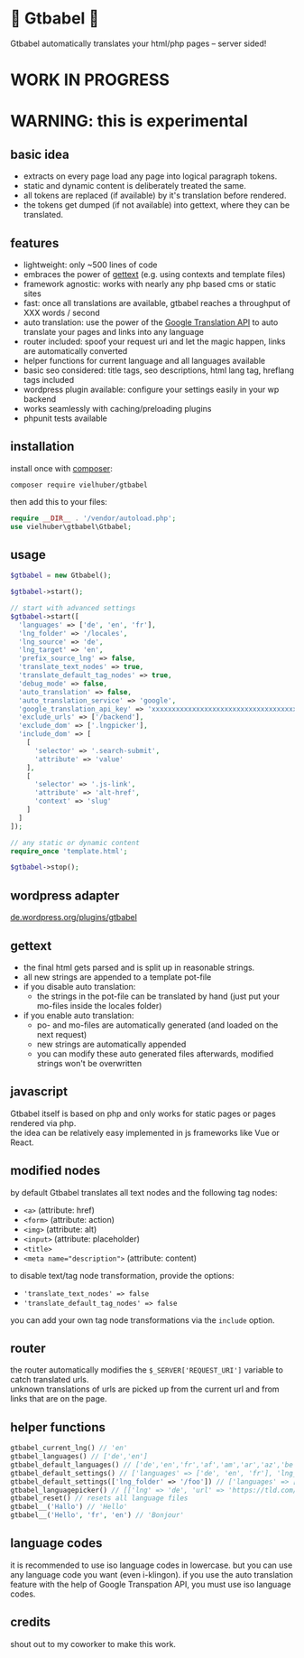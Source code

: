 # 🦜 Gtbabel 🦜

Gtbabel automatically translates your html/php pages – server sided!

# WORK IN PROGRESS

# WARNING: this is experimental

## basic idea

- extracts on every page load any page into logical paragraph tokens.
- static and dynamic content is deliberately treated the same.
- all tokens are replaced (if available) by it's translation before rendered.
- the tokens get dumped (if not available) into gettext, where they can be translated.

## features

- lightweight: only ~500 lines of code
- embraces the power of [gettext](https://www.gnu.org/software/gettext/) (e.g. using contexts and template files)
- framework agnostic: works with nearly any php based cms or static sites
- fast: once all translations are available, gtbabel reaches a throughput of XXX words / second
- auto translation: use the power of the [Google Translation API](https://cloud.google.com/translate/docs) to auto translate your pages and links into any language
- router included: spoof your request uri and let the magic happen, links are automatically converted
- helper functions for current language and all languages available
- basic seo considered: title tags, seo descriptions, html lang tag, hreflang tags included
- wordpress plugin available: configure your settings easily in your wp backend
- works seamlessly with caching/preloading plugins
- phpunit tests available

## installation

install once with [composer](https://getcomposer.org/):

```
composer require vielhuber/gtbabel
```

then add this to your files:

```php
require __DIR__ . '/vendor/autoload.php';
use vielhuber\gtbabel\Gtbabel;
```

## usage

```php
$gtbabel = new Gtbabel();

$gtbabel->start();

// start with advanced settings
$gtbabel->start([
  'languages' => ['de', 'en', 'fr'],
  'lng_folder' => '/locales',
  'lng_source' => 'de',
  'lng_target' => 'en',
  'prefix_source_lng' => false,
  'translate_text_nodes' => true,
  'translate_default_tag_nodes' => true,
  'debug_mode' => false,
  'auto_translation' => false,
  'auto_translation_service' => 'google',
  'google_translation_api_key' => 'xxxxxxxxxxxxxxxxxxxxxxxxxxxxxxxxxxxxxxx',
  'exclude_urls' => ['/backend'],
  'exclude_dom' => ['.lngpicker'],
  'include_dom' => [
    [
      'selector' => '.search-submit',
      'attribute' => 'value'
    ],
    [
      'selector' => '.js-link',
      'attribute' => 'alt-href',
      'context' => 'slug'
    ]
  ]
]);

// any static or dynamic content
require_once 'template.html';

$gtbabel->stop();
```

## wordpress adapter

[de.wordpress.org/plugins/gtbabel](https://de.wordpress.org/plugins/gtbabel/)

## gettext

- the final html gets parsed and is split up in reasonable strings.
- all new strings are appended to a template pot-file
- if you disable auto translation:
  - the strings in the pot-file can be translated by hand (just put your mo-files inside the locales folder)
- if you enable auto translation:
  - po- and mo-files are automatically generated (and loaded on the next request)
  - new strings are automatically appended
  - you can modify these auto generated files afterwards, modified strings won't be overwritten

## javascript

Gtbabel itself is based on php and only works for static pages or pages rendered via php.\
the idea can be relatively easy implemented in js frameworks like Vue or React.

## modified nodes

by default Gtbabel translates all text nodes and the following tag nodes:

- `<a>` (attribute: href)
- `<form>` (attribute: action)
- `<img>` (attribute: alt)
- `<input>` (attribute: placeholder)
- `<title>`
- `<meta name="description">` (attribute: content)

to disable text/tag node transformation, provide the options:

- `'translate_text_nodes' => false`
- `'translate_default_tag_nodes' => false`

you can add your own tag node transformations via the `include` option.

## router

the router automatically modifies the `$_SERVER['REQUEST_URI']` variable to catch translated urls.\
unknown translations of urls are picked up from the current url and from links that are on the page.

## helper functions

```php
gtbabel_current_lng() // 'en'
gtbabel_languages() // ['de','en']
gtbabel_default_languages() // ['de','en','fr','af','am','ar','az','be','bg','bn','bs','ca','ceb','co','cs','cy','da','el','eo','es','et','eu','fa','fi','fy','ga','gd','gl','gu','ha','haw','he','hi','hmn','hr','ht','hu','hy','id','ig','is','it','ja','jw','ka','kk','km','kn','ko','ku','ky','la','lb','lo','lt','lv','mg','mi','mk','ml','mn','mr','ms','mt','my','ne','nl','no','ny','pa','pl','ps','pt','ro','ru','sd','si','sk','sl','sm','sn','so','sq','sr','st','su','sv','sw','ta','te','tg','th','tl','tr','uk','ur','uz','vi','xh','yi','yo','zh-cn','zh-tw','zu']
gtbabel_default_settings() // ['languages' => ['de', 'en', 'fr'], 'lng_folder' => '/locales', ...]
gtbabel_default_settings(['lng_folder' => '/foo']) // ['languages' => ['de', 'en', 'fr'], 'lng_folder' => '/foo', ...]
gtbabel_languagepicker() // [['lng' => 'de', 'url' => 'https://tld.com/de/nudel', 'active' => true], ['lng' => 'en', 'url' => 'https://tld.com/en/noodle', 'active' => false], ...]
gtbabel_reset() // resets all language files
gtbabel__('Hallo') // 'Hello'
gtbabel__('Hello', 'fr', 'en') // 'Bonjour'
```

## language codes

it is recommended to use iso language codes in lowercase.
but you can use any language code you want (even i-klingon).
if you use the auto translation feature with the help of Google Transpation API, you must use iso language codes.

## credits

shout out to my coworker to make this work.
